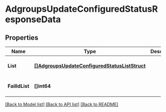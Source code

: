 # AdgroupsUpdateConfiguredStatusResponseData

## Properties
Name | Type | Description | Notes
------------ | ------------- | ------------- | -------------
**List** | [**[]AdgroupsUpdateConfiguredStatusListStruct**](AdgroupsUpdateConfiguredStatusListStruct.md) |  | [optional] [default to null]
**FailIdList** | **[]int64** |  | [optional] [default to null]

[[Back to Model list]](../README.md#documentation-for-models) [[Back to API list]](../README.md#documentation-for-api-endpoints) [[Back to README]](../README.md)


